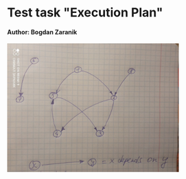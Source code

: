 <h1>Test task "Execution Plan"</h1>
<h4>Author: Bogdan Zaranik</h4>
<img src="description_src/graph.jpeg" alt="Graph" width=400>